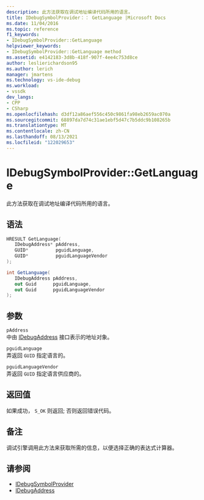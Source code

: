 ```yaml
---
description: 此方法获取在调试地址编译代码所用的语言。
title: IDebugSymbolProvider：： GetLanguage |Microsoft Docs
ms.date: 11/04/2016
ms.topic: reference
f1_keywords:
- IDebugSymbolProvider::GetLanguage
helpviewer_keywords:
- IDebugSymbolProvider::GetLanguage method
ms.assetid: e4142183-3d8b-418f-907f-4ee4c753d8ce
author: leslierichardson95
ms.author: lerich
manager: jmartens
ms.technology: vs-ide-debug
ms.workload:
- vssdk
dev_langs:
- CPP
- CSharp
ms.openlocfilehash: d3df12a86aef556c450c9861fa98eb2659ac070a
ms.sourcegitcommit: 68897da7d74c31ae1ebf5d47c7b5ddc9b108265b
ms.translationtype: MT
ms.contentlocale: zh-CN
ms.lasthandoff: 08/13/2021
ms.locfileid: "122029653"
---
```

# <a name="idebugsymbolprovidergetlanguage"></a>IDebugSymbolProvider::GetLanguage
此方法获取在调试地址编译代码所用的语言。

## <a name="syntax"></a>语法

```cpp
HRESULT GetLanguage( 
   IDebugAddress* pAddress,
   GUID*          pguidLanguage,
   GUID*          pguidLanguageVendor
);
```

```csharp
int GetLanguage(
   IDebugAddress pAddress,
   out Guid      pguidLanguage,
   out Guid      pguidLanguageVendor
);
```

## <a name="parameters"></a>参数
`pAddress`\
中由 [IDebugAddress](../../../extensibility/debugger/reference/idebugaddress.md) 接口表示的地址对象。

`pguidLanguage`\
弄返回 `GUID` 指定语言的。

`pguidLanguageVendor`\
弄返回 `GUID` 指定语言供应商的。

## <a name="return-value"></a>返回值
 如果成功， `S_OK` 则返回; 否则返回错误代码。

## <a name="remarks"></a>备注
 调试引擎调用此方法来获取所需的信息，以便选择正确的表达式计算器。

## <a name="see-also"></a>请参阅
- [IDebugSymbolProvider](../../../extensibility/debugger/reference/idebugsymbolprovider.md)
- [IDebugAddress](../../../extensibility/debugger/reference/idebugaddress.md)
